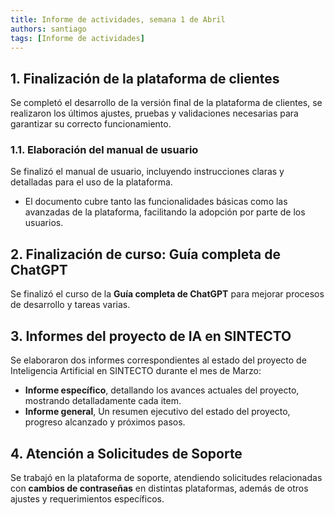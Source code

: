```yaml
---
title: Informe de actividades, semana 1 de Abril
authors: santiago
tags: [Informe de actividades]
---
```


## 1. Finalización de la plataforma de clientes  
Se completó el desarrollo de la versión final de la plataforma de clientes, se realizaron los últimos ajustes, pruebas y validaciones necesarias para garantizar su correcto funcionamiento.

### 1.1. Elaboración del manual de usuario 
Se finalizó el manual de usuario, incluyendo instrucciones claras y detalladas para el uso de la plataforma. 
- El documento cubre tanto las funcionalidades básicas como las avanzadas de la plataforma, facilitando la adopción por parte de los usuarios.

## 2. Finalización de curso: Guía completa de ChatGPT  
Se finalizó el curso de la **Guía completa de ChatGPT** para mejorar procesos de desarrollo y tareas varias.

## 3. Informes del proyecto de IA en SINTECTO  
Se elaboraron dos informes correspondientes al estado del proyecto de Inteligencia Artificial en SINTECTO durante el mes de Marzo:  
- **Informe específico**, detallando los avances actuales del proyecto, mostrando detalladamente cada item.  
- **Informe general**, Un resumen ejecutivo del estado del proyecto, progreso alcanzado y próximos pasos.

## 4. Atención a Solicitudes de Soporte  
Se trabajó en la plataforma de soporte, atendiendo solicitudes relacionadas con **cambios de contraseñas** en distintas plataformas, además de otros ajustes y requerimientos específicos.  

